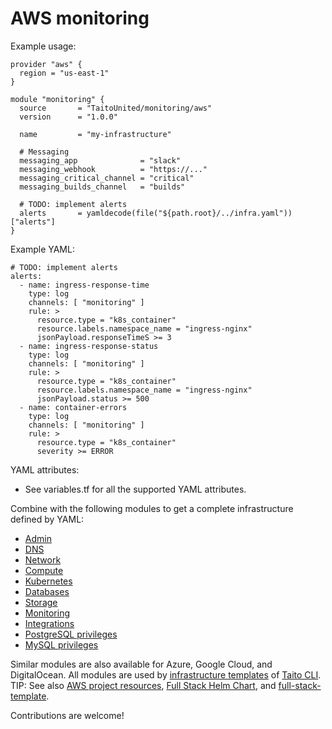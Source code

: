 # AWS monitoring

Example usage:

```
provider "aws" {
  region = "us-east-1"
}

module "monitoring" {
  source       = "TaitoUnited/monitoring/aws"
  version      = "1.0.0"

  name         = "my-infrastructure"

  # Messaging
  messaging_app              = "slack"
  messaging_webhook          = "https://..."
  messaging_critical_channel = "critical"
  messaging_builds_channel   = "builds"

  # TODO: implement alerts
  alerts       = yamldecode(file("${path.root}/../infra.yaml"))["alerts"]
}
```

Example YAML:

```
# TODO: implement alerts
alerts:
  - name: ingress-response-time
    type: log
    channels: [ "monitoring" ]
    rule: >
      resource.type = "k8s_container"
      resource.labels.namespace_name = "ingress-nginx"
      jsonPayload.responseTimeS >= 3
  - name: ingress-response-status
    type: log
    channels: [ "monitoring" ]
    rule: >
      resource.type = "k8s_container"
      resource.labels.namespace_name = "ingress-nginx"
      jsonPayload.status >= 500
  - name: container-errors
    type: log
    channels: [ "monitoring" ]
    rule: >
      resource.type = "k8s_container"
      severity >= ERROR
```

YAML attributes:

- See variables.tf for all the supported YAML attributes.

Combine with the following modules to get a complete infrastructure defined by YAML:

- [Admin](https://registry.terraform.io/modules/TaitoUnited/admin/aws)
- [DNS](https://registry.terraform.io/modules/TaitoUnited/dns/aws)
- [Network](https://registry.terraform.io/modules/TaitoUnited/network/aws)
- [Compute](https://registry.terraform.io/modules/TaitoUnited/compute/aws)
- [Kubernetes](https://registry.terraform.io/modules/TaitoUnited/kubernetes/aws)
- [Databases](https://registry.terraform.io/modules/TaitoUnited/databases/aws)
- [Storage](https://registry.terraform.io/modules/TaitoUnited/storage/aws)
- [Monitoring](https://registry.terraform.io/modules/TaitoUnited/monitoring/aws)
- [Integrations](https://registry.terraform.io/modules/TaitoUnited/integrations/aws)
- [PostgreSQL privileges](https://registry.terraform.io/modules/TaitoUnited/privileges/postgresql)
- [MySQL privileges](https://registry.terraform.io/modules/TaitoUnited/privileges/mysql)

Similar modules are also available for Azure, Google Cloud, and DigitalOcean. All modules are used by [infrastructure templates](https://taitounited.github.io/taito-cli/templates#infrastructure-templates) of [Taito CLI](https://taitounited.github.io/taito-cli/). TIP: See also [AWS project resources](https://registry.terraform.io/modules/TaitoUnited/project-resources/aws), [Full Stack Helm Chart](https://github.com/TaitoUnited/taito-charts/blob/master/full-stack), and [full-stack-template](https://github.com/TaitoUnited/full-stack-template).

Contributions are welcome!

